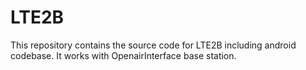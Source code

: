 # LTE2B

This repository contains the source code for LTE2B including android codebase. It works with OpenairInterface base station. 
